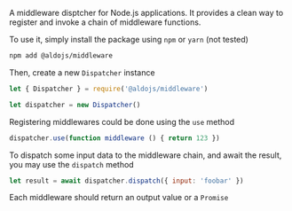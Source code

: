 
A middleware disptcher for Node.js applications.
It provides a clean way to register and invoke a chain of middleware functions.

To use it, simply install the package using `npm` or `yarn` (not tested)

```sh
npm add @aldojs/middleware
```

Then, create a new `Dispatcher` instance

```js
let { Dispatcher } = require('@aldojs/middleware')

let dispatcher = new Dispatcher()
```

Registering middlewares could be done using the `use` method

```js
dispatcher.use(function middleware () { return 123 })
```

To dispatch some input data to the middleware chain, and await the result, you may use the `dispatch` method

```js
let result = await dispatcher.dispatch({ input: 'foobar' })
```

Each middleware should return an output value or a `Promise`
